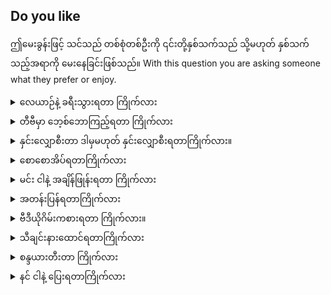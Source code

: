 ## Do you like

ဤမေးခွန်းဖြင့် သင်သည် တစ်စုံတစ်ဦးကို ၎င်းတို့နှစ်သက်သည် သို့မဟုတ် နှစ်သက်သည့်အရာကို မေးနေခြင်းဖြစ်သည်။
With this question you are asking someone what they prefer or enjoy.

<details>
<summary>လေယာဉ်နဲ့ ခရီးသွားရတာ ကြိုက်လား</summary>
"Do you like traveling on a plane?"
</details>
<details>
<summary>တီဗီမှာ ဘေ့စ်ဘောကြည့်ရတာ ကြိုက်လား</summary>

"Do you like watching baseball on TV?"
</details>
<details>
<summary>နှင်းလျှောစီးတာ ဒါမှမဟုတ် နှင်းလျှောစီးရတာကြိုက်လား။</summary>

"Do you like skiing or snowboarding?"
</details>
<details>
<summary>စောစောအိပ်ရတာကြိုက်လား</summary>

"Do you like going to bed early?"
</details>
<details>
<summary>မင်း ငါနဲ့ အချိန်ဖြုန်းရတာ ကြိုက်လား</summary>

"Do you like spending time with me?"
</details>
<details>
<summary>အတန်းပြန်ရတာကြိုက်လား</summary>

"Do you like repeating the class?"
</details>
<details>
<summary>ဗီဒီယိုဂိမ်းကစားရတာ ကြိုက်လား။</summary>

"Do you like playing video games?"
</details>
<details>
<summary>သီချင်းနားထောင်ရတာကြိုက်လား</summary>

"Do you like listening to music?"
</details>
<details>
<summary>စန္ဒယားတီးတာ ကြိုက်လား</summary>

"Do you like practicing playing the piano?"
</details>
<details>
<summary>နင် ငါနဲ့ ပြေးရတာကြိုက်လား</summary>

"Do you like jogging with me?"
</details>